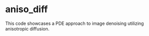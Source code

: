 # aniso_diff
This code showcases a PDE approach to image denoising utilizing anisotropic diffusion.  

